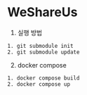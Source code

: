# WeShareUs

1. 실행 방법

```
1. git submodule init
2. git submodule update
```

2. docker compose
```
1. docker compose build
2. docker compose up
```


